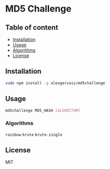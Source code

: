 # MD5 Challenge

## Table of content

* [Installation](#installation)
* [Usage](#usage)
 * [Algorithms](#algorithms)
* [License](#license)

## Installation

```bash
sudo npm install -g alexgervais/md5challenge
```

## Usage

```bash
md5challenge MD5_HASH [ALGORITHM]
```

### Algorithms

`rainbow`
`brute`
`brute-single`

## License

MIT
